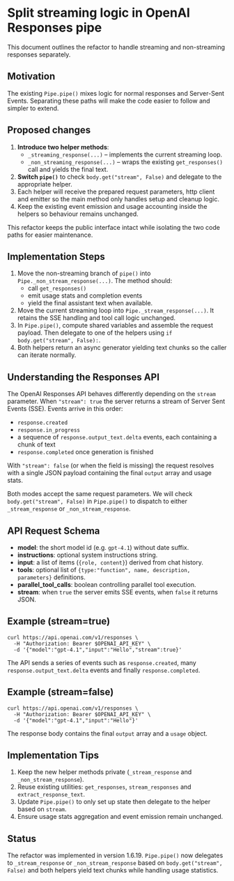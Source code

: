 # Split streaming logic in OpenAI Responses pipe

This document outlines the refactor to handle streaming and non-streaming
responses separately.

## Motivation
The existing `Pipe.pipe()` mixes logic for normal responses and Server-Sent
Events. Separating these paths will make the code easier to follow and simpler
to extend.

## Proposed changes
1. **Introduce two helper methods**:
   - `_streaming_response(...)` – implements the current streaming loop.
   - `_non_streaming_response(...)` – wraps the existing `get_responses()` call
     and yields the final text.
2. **Switch `pipe()`** to check `body.get("stream", False)` and delegate to the
   appropriate helper.
3. Each helper will receive the prepared request parameters, http client and
   emitter so the main method only handles setup and cleanup logic.
4. Keep the existing event emission and usage accounting inside the helpers so
   behaviour remains unchanged.

This refactor keeps the public interface intact while isolating the two code
paths for easier maintenance.

## Implementation Steps
1. Move the non-streaming branch of `pipe()` into
   `Pipe._non_stream_response(...)`. The method should:
   - call `get_responses()`
   - emit usage stats and completion events
   - yield the final assistant text when available.
2. Move the current streaming loop into
   `Pipe._stream_response(...)`. It retains the SSE handling and tool
   call logic unchanged.
3. In `Pipe.pipe()`, compute shared variables and assemble the request
   payload. Then delegate to one of the helpers using
   `if body.get("stream", False):`.
4. Both helpers return an async generator yielding text chunks so the
   caller can iterate normally.
## Understanding the Responses API
The OpenAI Responses API behaves differently depending on the `stream` parameter.
When `"stream": true` the server returns a stream of Server Sent Events (SSE).
Events arrive in this order:
- `response.created`
- `response.in_progress`
- a sequence of `response.output_text.delta` events, each containing a chunk of text
- `response.completed` once generation is finished

With `"stream": false` (or when the field is missing) the request resolves
with a single JSON payload containing the final `output` array and usage stats.

Both modes accept the same request parameters. We will check
`body.get("stream", False)` in `Pipe.pipe()` to dispatch to either
`_stream_response` or `_non_stream_response`.

## API Request Schema
- **model**: the short model id (e.g. `gpt-4.1`) without date suffix.
- **instructions**: optional system instructions string.
- **input**: a list of items (`{role, content}`) derived from chat history.
- **tools**: optional list of `{type:"function", name, description, parameters}` definitions.
- **parallel_tool_calls**: boolean controlling parallel tool execution.
- **stream**: when `true` the server emits SSE events, when `false` it returns JSON.

## Example (stream=true)
```
curl https://api.openai.com/v1/responses \
  -H "Authorization: Bearer $OPENAI_API_KEY" \
  -d '{"model":"gpt-4.1","input":"Hello","stream":true}'
```
The API sends a series of events such as `response.created`, many
`response.output_text.delta` events and finally `response.completed`.

## Example (stream=false)
```
curl https://api.openai.com/v1/responses \
  -H "Authorization: Bearer $OPENAI_API_KEY" \
  -d '{"model":"gpt-4.1","input":"Hello"}'
```
The response body contains the final `output` array and a `usage` object.

## Implementation Tips
1. Keep the new helper methods private (`_stream_response` and `_non_stream_response`).
2. Reuse existing utilities: `get_responses`, `stream_responses` and `extract_response_text`.
3. Update `Pipe.pipe()` to only set up state then delegate to the helper based on `stream`.
4. Ensure usage stats aggregation and event emission remain unchanged.

## Status
The refactor was implemented in version 1.6.19. `Pipe.pipe()` now delegates to
`_stream_response` or `_non_stream_response` based on `body.get("stream", False)`
and both helpers yield text chunks while handling usage statistics.
